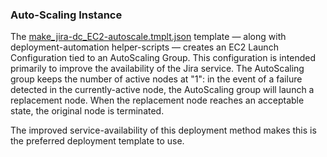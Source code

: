 ### Auto-Scaling Instance

The [make_jira-dc_EC2-autoscale.tmplt.json](/Templates/make_jira-dc_EC2-autoscale.tmplt.json) template &mdash; along with deployment-automation helper-scripts &mdash; creates an EC2 Launch Configuration tied to an AutoScaling Group. This configuration is intended primarily to improve the availability of the Jira service. The AutoScaling group keeps the number of active nodes at "1": in the event of a failure detected in the currently-active node, the AutoScaling group will launch a replacement node. When the replacement node reaches an acceptable state, the original node is terminated.

The improved service-availability of this deployment method makes this is the preferred deployment template to use.
